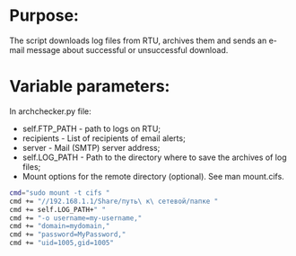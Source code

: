 # Purpose:
The script downloads log files from RTU, archives them and sends an e-mail message about successful or unsuccessful download.

# Variable parameters:
In archchecker.py file:
- self.FTP_PATH - path to logs on RTU;
- recipients - List of recipients of email alerts;
- server - Mail (SMTP) server address;
- self.LOG_PATH - Path to the directory where to save the archives of log files;
- Mount options for the remote directory (optional). See man mount.cifs.
``` bash
cmd="sudo mount -t cifs "
cmd += "//192.168.1.1/Share/путь\ к\ сетевой/папке "
cmd += self.LOG_PATH+" "
cmd += "-o username=my-username," 
cmd += "domain=mydomain,"                   
cmd += "password=MyPassword," 
cmd += "uid=1005,gid=1005"
```